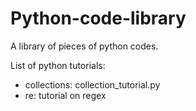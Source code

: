 # Python-code-library
A library of pieces of python codes.

List of python tutorials:
  - collections: collection_tutorial.py
  - re: tutorial on regex 

